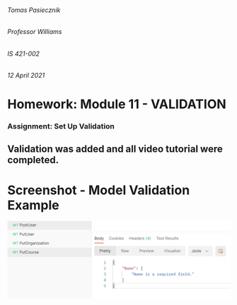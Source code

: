 ###### Tomas Pasiecznik
###### Professor Williams
###### IS 421-002
###### 12 April 2021

# Homework: Module 11 - VALIDATION

### Assignment: Set Up Validation

## Validation was added and all video tutorial were completed.  

# Screenshot - Model Validation Example
![Validation-Example](/Validation-Example.png "Validation-Example")  
